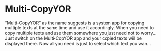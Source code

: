 # Multi-CopyYOR
“Multi-CopyYOR” as the name suggests is a system app for copying multiple texts at the same time and use it accordingly. When you need to copy multiple texts and use them somewhere you just need not to worry... Just switch on the Multi-CopYOR app and your copied texts wiil be displayed there. Now all you need is just to select which text you wan…
